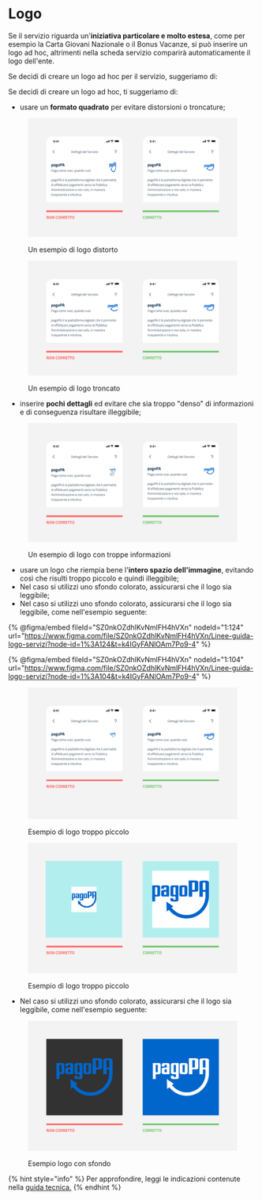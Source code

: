 # Logo

Se il servizio riguarda un'**iniziativa particolare e molto estesa**, come per esempio la Carta Giovani Nazionale o il Bonus Vacanze, si può inserire un logo ad hoc, altrimenti nella scheda servizio comparirà automaticamente il logo dell'ente.&#x20;

Se decidi di creare un logo ad hoc per il servizio, suggeriamo di:

Se decidi di creare un logo ad hoc, ti suggeriamo di:

* usare un **formato quadrato** per evitare distorsioni o troncature;

<figure><img src="../../.gitbook/assets/logo stretchato.png" alt=""><figcaption><p>Un esempio di logo distorto</p></figcaption></figure>



<figure><img src="../../.gitbook/assets/logo quadrato.png" alt=""><figcaption><p>Un esempio di logo troncato</p></figcaption></figure>



* inserire **pochi dettagli** ed evitare che sia troppo "denso" di informazioni e di conseguenza risultare illeggibile;

<figure><img src="../../.gitbook/assets/poco testo, troppe informazioni.png" alt=""><figcaption><p>Un esempio di logo con troppe informazioni</p></figcaption></figure>



* usare un logo che riempia bene l'**intero spazio dell'immagine**, evitando così che risulti troppo piccolo e quindi illeggibile;
* Nel caso si utilizzi uno sfondo colorato, assicurarsi che il logo sia leggibile;
* Nel caso si utilizzi uno sfondo colorato, assicurarsi che il logo sia leggibile, come nell'esempio seguente:

{% @figma/embed fileId="SZ0nkOZdhlKvNmlFH4hVXn" nodeId="1:124" url="https://www.figma.com/file/SZ0nkOZdhlKvNmlFH4hVXn/Linee-guida-logo-servizi?node-id=1%3A124&t=k4IGyFANlOAm7Po9-4" %}

{% @figma/embed fileId="SZ0nkOZdhlKvNmlFH4hVXn" nodeId="1:104" url="https://www.figma.com/file/SZ0nkOZdhlKvNmlFH4hVXn/Linee-guida-logo-servizi?node-id=1%3A104&t=k4IGyFANlOAm7Po9-4" %}

<figure><img src="../../.gitbook/assets/logo troppo piccolo.png" alt=""><figcaption><p>Esempio di logo troppo piccolo</p></figcaption></figure>

<figure><img src="../../.gitbook/assets/Spazio attorno al logo corretto.png" alt=""><figcaption><p>Esempio di logo troppo piccolo</p></figcaption></figure>



* Nel caso si utilizzi uno sfondo colorato, assicurarsi che il logo sia leggibile, come nell'esempio seguente:

<figure><img src="../../.gitbook/assets/logo su fondo bianco (1).png" alt=""><figcaption><p>Esempio logo con sfondo</p></figcaption></figure>

{% hint style="info" %}
Per approfondire, leggi le indicazioni contenute nella [guida tecnica.](http://127.0.0.1:5000/s/coSKRte21UjDBRWKLtEs/funzionalita/creare-un-servizio/dati-obbligatori)
{% endhint %}
